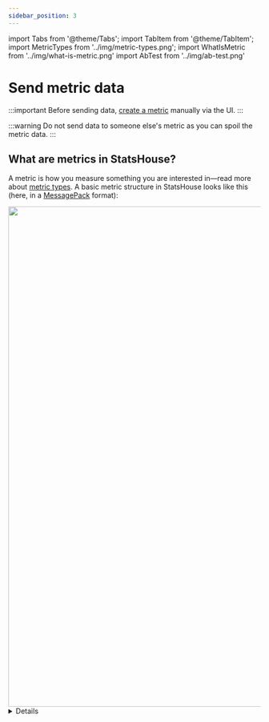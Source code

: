 ```yaml
---
sidebar_position: 3
---
```

import Tabs from '@theme/Tabs';
import TabItem from '@theme/TabItem';
import MetricTypes from '../img/metric-types.png';
import WhatIsMetric from '../img/what-is-metric.png'
import AbTest from '../img/ab-test.png'

# Send metric data

:::important
Before sending data, [create a metric](create-metric.md) manually via the UI.
:::

:::warning
Do not send data to someone else's metric as you can spoil the metric data.
:::

## What are metrics in StatsHouse?

A metric is how you measure something you are interested in—read more about [metric types](#how-to-choose-a-metric-type).
A basic metric structure in StatsHouse looks like this (here, in a [MessagePack](https://github.com/msgpack/msgpack) 
format):

<img src={WhatIsMetric} width="1000"/>


<details>

    <summary>
        See code from this picture
        </summary>
    
        ```yaml
        {
          metrics: [
            {
              ts:   1670673392,     # uint32, UNIX timestamp in seconds (optional)
              name: "foobar",       # string([a-zA-Z][a-zA-Z0-9_]*), metric name
              tags: {
                "env":              # string([a-zA-Z][a-zA-Z0-9_]*), tag name
                  "production"      # string(printable UTF-8),       tag value
              },
              counter: 100500.1,    # float64,        number of observed events
              value:   [0.7],       # array(float64), observed values array
              unique:  [591068825], # array(int64),   observed IDs array
            }
          ]
        }
        ```

    </details>

(More [data formats](../conceptual-overview.md#protocols) are supported.)

To start sending data, check the following: 
* [how to send metric data via client libraries](#how-to-send-data-via-client-libraries),
* [how to use tags](#how-to-use-tags), 
* and [how to choose a metric type](#how-to-choose-a-metric-type).

## How to send data via client libraries

StatsHouse client libraries help to instrument your application code
so that you can send properly formatted data for your metric:

- [Go](https://github.com/VKCOM/statshouse-go)
- [PHP](https://github.com/VKCOM/statshouse-php)
- [C++](https://github.com/VKCOM/statshouse-cpp)
- [Java](https://github.com/VKCOM/statshouse-java)
- [Python](https://github.com/VKCOM/statshouse-py)

There is also a special module for using StatsHouse with [nginx](https://github.com/VKCOM/nginx-statshouse-module).

Below are the simple code examples using some of these libraries. 
Prior to copying and pasting the code, install the library you need using recommendations 
from the corresponding README file.

<Tabs>

<TabItem value="cpp" label="C++">

```cpp
#include "statshouse.hpp"
#include <cstdio>

using namespace statshouse;
    
Registry r{{
    logger: puts // debug output
}};

int main() {
    auto v = r.metric("my_value_metric")
        .tag("subsystem", "foo")
        .tag("protocol", "bar")
        .event_metric_ref();

    v.write_value(42.5);
    return 0;
}
```

</TabItem>

<TabItem value="py" label="Python">

```Python
import statshouse
    
statshouse.value("my_value_metric", {"subsystem": "foo", "protocol": "bar"}, 42.5)
```

</TabItem>

<TabItem value="go" label="Go">
```go
TEST
```
</TabItem>
<TabItem value="php" label="PHP">
```php
TEST
```
</TabItem>
<TabItem value="java" label="Java">
```java
TEST
```
</TabItem>

</Tabs>

As soon as there are only five native client libraries in StatsHouse, you may have questions:

#### "What if there is no client library for a programming language I need?

The preferred way is to file a [feature request](https://github.com/VKCOM/statshouse/issues) for us on GitHub.

You can contribute to StatsHouse by creating a library for the language you need.
Though, we do not recommend doing this as we won't be able to provide guarantees and support.

If you are sure about creating a library,
please use one of the existing StatsHouse libraries as a model for your own one—pay
your attention to a StatsHouse [data model](../conceptual-overview.md#data-model).

#### "What if the existing library does not have the required functionality?"

The preferred way is to file a [feature request](https://github.com/VKCOM/statshouse/issues) for us on GitHub.

Alternatively, you can prepare a JSON file and send your formatted data to StatsHouse,
but we do not recommend doing this as you won't benefit from aggregation and other native StatsHouse features.

## How to send data without client libraries

For a toy example or testing purposes, you may send data using [Netcat](https://netcat.sourceforge.net):

```bash
echo '{"metrics":[{"name":"my_metric","tags":{},"counter":1000}]}' | nc -q 1 -u 127.0.0.1 13337
```

See the [Quick start](../quick-start.md#send-metric-data) for a context.

:::important
We strongly recommend using the [StatsHouse client libraries](#how-to-send-data-via-client-libraries).

Client libraries [aggregate](../conceptual-overview.md#aggregation) data before sending them to StatsHouse.
While it may sound counterintuitive, by aggregating, client libraries prevent you from losing data.
Without a client library, you can create a socket, prepare a JSON file, and send your formatted data.
This sounds simple, but only if you have not so much data.

StatsHouse uses [UDP](../conceptual-overview.md#protocols).
If you send a datagram per event, and there are too many of them,
there is a risk of dropping datagrams due to UDP socket buffer overflow, and no one will notice it.

If you do not use the client library, the non-aggregated data will reach StatsHouse
[agent](../conceptual-overview.md#agent), and the agent will aggregate them anyway.
:::

## How to use tags

Use tags to differentiate the characteristics of what you measure, the contributing factors, or a context.

### What are tags?

Tags are additional dimensions you use to filter or group your data. They are sometimes mentioned as "labels" or 
"keys." Tags are the _name-value_ pairs.

Imagine you conducting an A/B test: which color-text combination is better for a button? You measure the number 
of clicks per button and use the tags:

<img src={AbTest} width="900"/>

Tagged metrics help to verify hypotheses about your data. For monitoring, troubleshooting, or other purposes, you may 
ask questions like these:

> "Does the error rate differ for platforms?"

or

> "What is the region we have the highest request rate from? Does it differ for environments?"
 
For these example questions, you may send metrics (here, using the client library for Python):

```Python
statshouse.value("error_rate", {"platform": "web"}, 42.5)
                   ↑                 ↑         ↑      ↑          
                metric name          ↑         ↑   measurement      
                                 tag name      ↑       
                                             tag value 
```
or

```Python
statshouse.value("request_rate", {"env": "production", "region": "moscow"}, 42.5)
                   ↑                 ↑         ↑           ↑        ↑         ↑
                metric name          ↑         ↑           ↑        ↑      measurement
                                 tag name      ↑       tag name     ↑
                                             tag value            tag value   
```

Then you can [filter or group](view-graph.md#7--tags) your data using these tags.
When you view a metric on a graph, the default UI behavior is to use no grouping.

### How to name tags

You can use system tag names (`0..15`) to send data. For convenience, add aliases (custom names) to your tags.

Please use these characters:
* Latin alphabet
* integers
* underscores

:::note
Do not start tag names with underscores. They are for StatsHouse internal use only.
:::

You can use the same tag names for different metrics.

In the StatsHouse UI, you can [edit](edit-metrics.md#tags) tag names and add short descriptions to them.

### How many tags

You can use 16 tags per metric:
* tag `0` is usually for an `environment`,
* tags `1..15` are for any other characteristics.

There is also one more [string tag](#string-tag):
* tag `__s`.

#### "What if I want more tags?"

Unfortunately, it is impossible for now. We plan to increase the number of tags in the future.

### How many tag values

There is no formal limitation for a number of tag values, but the rule is to have **not that many** of them.

Tags with many different values such as user IDs or email addresses may lead to 
[mapping flood](view-graph.md#mapping-status) errors or increased [sampling](view-graph.md#sampling) due to 
high [cardinality](../conceptual-overview.md#cardinality).
In StatsHouse, metric cardinality is how many unique tag value combinations you send for a metric.

If a tag has too many values, they will soon exceed the 
[mapping budget](../conceptual-overview.md#mapping-and-budgets-for-creating-metrics) and will be lost: tag values 
for your measurements will be `Empty`.

Even if all your tag values have been already mapped, and you 
[avoid the mapping flood](edit-metrics.md#raw-values) but keep sending data with many tag values, 
your data will probably be [sampled](../conceptual-overview.md#sampling). Sampling means that 
StatsHouse throws away pieces of data to reduce its overall amount. To keep aggregation, statistics, and overall 
graph's shape the same, StatsHouse multiplies the rest of data by a sampling coefficient.

If it is important for you not to sample data at all, 
[keep an eye on your metric cardinality](view-graph.md#cardinality) or reduce [resolution](edit-metrics.md#resolution) for 
your metric.

We recommend that the very first tags have the lowest cardinality rate. For example, `tag_0` is usually an 
`environment` tag having not that many values.

:::tip
If you need a tag with many different 32-bit integer values (such as `user_ID`), use the 
[Raw](edit-metrics.md#raw-values) tag values to avoid the mapping flood.

For many different string values (such as `search_request`), use a [string tag](#string-tag).
:::

### String tag

Use a _string tag_ (`__s`) when you need a tag with many different `string` values such as referrers or search
requests.

With the common tags, you will get [mapping flood](view-graph.md#mapping-status) errors very soon for this scenario.
The _string tag_ stands apart from the other ones as its values are not 
[mapped](../conceptual-overview.md#mapping-and-budgets-for-creating-metrics) to integers. Thus, you can avoid 
[mapping flood](view-graph.md#mapping-status) errors and massive sampling.

The string tag has a special storage: when you send your data labeled with many `string` tag values, only the most 
popular tag values are stored. The other tag values for this metric become `Empty` and are aggregated.

To filter data with the _string tag_ on a graph, [add a name or description](edit-metrics.md#string-tag) to it.

### Host name as a tag

To view statistics for each host separately, you may want to use host names as tag values. 
Try the _Max host_ option instead. You do not have to send something special to get use 
of _Max host_—[enable it in the UI](view-graph.md#9--max-host).

Using host names as tag values prevents data from being aggregated and leads to increased sampling. 
By contrast, the _Max host_ option does not lead to increased sampling but allows you to find the host that sends the 
maximum value for your metric.

The _Max host_ option helps to answer questions like these:
* which host has the maximum disk space usage, or
* which host shows the maximum rate for a particular error type.

In most cases, it is enough to know the name of the most problematic host to get logs and solve the issue.

We also recommend using the `environment` tag (or similar) instead of `host_name`. When you deploy an experimental feature 
to one or more hosts, label them with the `staging` or `development` tag values instead of their host names.

Learn how the [_Max host_](../conceptual-overview.md#max-host) option is implemented.

## How to choose a metric type

You can measure same things in different ways—they are metric types.

For example, how to evaluate _service availability_? Try this:
* count the number of handled requests          → get a <text className="orange-text">**counter**</text> for the events
* measure processing time for these requests    → get the <text className="orange-text">**value**</text> accompanying each event
* count the number of unique users whose requests were handled properly → get the <text className="orange-text">**unique**</text> counter
  
`Counter`, `value`, and `unique` are basic metric types in StatsHouse:

<img src={MetricTypes} width="800"/>

See the table below for definitions and examples:

| Metric type  | What does it measure?                                                                     | Examples                                                                                                                                        |
|--------------|-------------------------------------------------------------------------------------------|-------------------------------------------------------------------------------------------------------------------------------------------------|
| `counter`    | It counts the number of times an event has occurred.                                      | The number of API method calls<br/>The number of requests to a server<br/>The number of errors received while sending messages                  |
| `value`      | It measures magnitude of a parameter.<br/>A measurement event itself is counted as well.  | How long does it take <br/>for a service to generate a newsfeed?<br/>What is CPU usage for this host?<br/>What is the response size (in bytes)? |
| `unique`     | It counts the number of unique events.<br/>The total number of events is counted as well. | The number of unique users who sent packages to a service                                                                                       |

:::important
A metric type affects the range of
[descriptive statistics](view-graph.md#3--descriptive-statistics) available for your metric to view
and analyze. For example, percentiles are available for _values_ only.
Or you cannot view the cumulative graph for _uniques_.

See more about [enabling percentiles](edit-metrics.md#percentiles)
and [showing descriptive statistics](edit-metrics.md#aggregation) in the UI.
:::

:::note
Metric types should not be confused with [data types](https://en.wikipedia.org/wiki/Data_type) in programming
languages. You should not specify the type of your data: whether it is `int`, `string`, etc.
:::

### Metric types and their combinations

In the database, where StatsHouse stores metric data, the data model for each metric looks like this:

| timestamp | metric name | tag_0   | tag_1..tag_15 | counter | sum   | min | max  | unique |
|-----------|-------------|---------|---------------|---------|-------|-----|------|--------|
| 13:45:05  | my_metric   | dev     | -             | 100     | 13000 | 20  | 1200 | -      |
| 13:45:05  | my_metric   | staging | -             | 200     | 1600  | 3   | 1100 | -      |
| 13:45:05  | my_metric   | staging | -             | 5       | 80    | 25  | 30   | -      |

The `sum`, `min`, and `max` columns are [aggregation](../conceptual-overview.md#aggregation) for a `value` metric.

Read more about [metric type implementation](../conceptual-overview.md#metric-types-implementation) in StatsHouse.

Check the valid metric type combinations in the table below:

| What you send                    | What you get                                                         |
|----------------------------------|----------------------------------------------------------------------|
| `"counter":100`                  | `counter`                                                            |
| `"value":[1, 2, 3]`              | `counter` and `value` (i.e., `sum`, `min`, `max`)                    |
| `"unique":[17, 25, 37]`          | `counter`, `value` (i.e., `sum`, `min`, `max`), and `unique`         |
| `"counter":6, "value":[1, 2, 3]` | [User-guided sampling](#user-guided-sampling)                        |
| `"value":100,"unique":100`       | <text className="orange-text">This is not a valid combination</text> |

If you refactor your existing metric, i.e., switch between different metric types for a single metric, the data may
become confusing or uninformative.

:::important
Keep sending data of the **same type per metric**.
:::

### Implementing a separate `counter` for `value` and `unique` metrics

If you send a `value` or `unique` array, the size of this array becomes the `counter` for this metric. 
Thus, you should not implement a separate counter metric for your `value` or `unique` metrics.
You still can specify `counter` to implement [user-guided sampling](#user-guided-sampling).

Imagine you measuring a value metric (e.g., the response size in bytes) once in a second:
* You get `value` that is your parameter magnitude:
  XXXX bytes, then YYYY bytes, etc. Please note that this "level" is [aggregation](../conceptual-overview.md#aggregation), not
  an exact value for a particular moment in time.
* You also get `counter` for your value metric that shows the number of times you sent
  your measurements to StatsHouse: +1 for the first second, +1 for the next one, etc.

### User-guided sampling

Though it is better to let StatsHouse sample data for you,
you may want to sample your data before sending them to StatsHouse. 
Use this kind of sampling to control the memory footprint.

In this case, you can explicitly specify `counter` for the `value` metric:
```bash
`{"metrics":[{"name":"my_metric","tags":{},"counter":6, "value":[1, 2, 3]}]}`
```
This means that the number of events is 6, and the values are sampled—as if the original `value` was `[1, 1, 2, 2, 3,
3]`

## Timestamp: sending historical data

StatsHouse writes real-time data as a priority.

:::important
Writing historical data is allowed only for the latest hour and a half.
:::

If the timestamp is in the future, StatsHouse replaces it with the current time.

If the timestamp relates to a moment that is more than 1.5 hours ago, StatsHouse replaces it with the current time 
minus 1.5 hours.

For `cron` jobs that send metric data, use the one-hour sending period:
it is OK to send data once in an hour, but it is not OK to send data once in a day.


